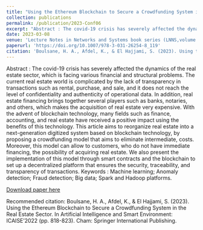 ```yaml
---
title: "Using the Ethereum Blockchain to Secure a Crowdfunding System in the Real Estate Sector"
collection: publications
permalink: /publication/2023-Conf06
excerpt: "Abstract : The covid-19 crisis has severely affected the dynamics of the real estate sector, which is facing various financial and structural problems. The current real estate world is complicated by the lack of transparency in transactions such as rental, purchase, and sale, and it does not reach the level of confidentiality and authenticity of operational data. In addition, real estate financing brings together several players such as banks, notaries, and others, which makes the acquisition of real estate very expensive. With the advent of blockchain technology, many fields such as finance, accounting, and real estate have received a positive impact using the benefits of this technology. This article aims to reorganize real estate into a next-generation digitized system based on blockchain technology, by proposing a crowdfunding model that aims to eliminate intermediate, costs. Moreover, this model can allow to customers, who do not have immediate financing, the possibility of acquiring real estate. We also present the implementation of this model through smart contracts and the blockchain to set up a decentralized platform that ensures the security, traceability, and transparency of transactions."
date: 2023-03-08
venue: 'Lecture Notes in Networks and Systems book series (LNNS,volume 635)'
paperurl: 'https://doi.org/10.1007/978-3-031-26254-8_119'
citation: 'Boulsane, H. A., Afdel, K., & El Hajjami, S. (2023). Using the Ethereum Blockchain to Secure a Crowdfunding System in the Real Estate Sector. In Artificial Intelligence and Smart Environment: ICAISE’2022 (pp. 818-823). Cham: Springer International Publishing.'
---
```

Abstract : The covid-19 crisis has severely affected the dynamics of the real estate sector, which is facing various financial and structural problems. The current real estate world is complicated by the lack of transparency in transactions such as rental, purchase, and sale, and it does not reach the level of confidentiality and authenticity of operational data. In addition, real estate financing brings together several players such as banks, notaries, and others, which makes the acquisition of real estate very expensive. With the advent of blockchain technology, many fields such as finance, accounting, and real estate have received a positive impact using the benefits of this technology. This article aims to reorganize real estate into a next-generation digitized system based on blockchain technology, by proposing a crowdfunding model that aims to eliminate intermediate, costs. Moreover, this model can allow to customers, who do not have immediate financing, the possibility of acquiring real estate. We also present the implementation of this model through smart contracts and the blockchain to set up a decentralized platform that ensures the security, traceability, and transparency of transactions.
Keywords : Machine learning; Anomaly detection; Fraud detection; Big data; Spark and Hadoop platforms.

[Download paper here](/files/2021-Conf05.pdf)

Recommended citation: Boulsane, H. A., Afdel, K., & El Hajjami, S. (2023). Using the Ethereum Blockchain to Secure a Crowdfunding System in the Real Estate Sector. In Artificial Intelligence and Smart Environment: ICAISE’2022 (pp. 818-823). Cham: Springer International Publishing.

